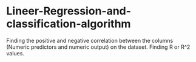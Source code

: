 # Lineer-Regression-and-classification-algorithm
Finding the positive and negative correlation between the columns (Numeric predictors and numeric output) on the dataset. Finding R or R^2 values.
